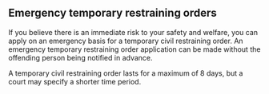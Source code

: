 ##  Emergency temporary restraining orders

If you believe there is an immediate risk to your safety and welfare, you can
apply on an emergency basis for a temporary civil restraining order. An
emergency temporary restraining order application can be made without the
offending person being notified in advance.

A temporary civil restraining order lasts for a maximum of 8 days, but a court
may specify a shorter time period.
